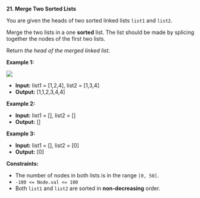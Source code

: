 
**21.  Merge Two Sorted Lists**


You are given the heads of two sorted linked lists  `list1`  and  `list2`.

Merge the two lists in a one  **sorted**  list. The list should be made by splicing together the nodes of the first two lists.

Return  _the head of the merged linked list_.

**Example 1:**

![](https://assets.leetcode.com/uploads/2020/10/03/merge_ex1.jpg)

 - **Input:** list1 = [1,2,4], list2 = [1,3,4]
 -    **Output:** [1,1,2,3,4,4]

**Example 2:**

 - **Input:** list1 = [], list2 = []
 -    **Output:** []

**Example 3:**

 - **Input:** list1 = [], list2 = [0]
 -    **Output:** [0]

**Constraints:**

-   The number of nodes in both lists is in the range  `[0, 50]`.
-   `-100 <= Node.val <= 100`
-   Both  `list1`  and  `list2`  are sorted in  **non-decreasing**  order.
